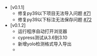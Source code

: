 - [v0.1.1]
    - 修复py39以下项目无法导入问题 [#71](https://github.com/PaddleCV-SIG/PaddleLabel/issues/71)
    - 修复py39以下标注无法保存问题 [#72](https://github.com/PaddleCV-SIG/PaddleLabel/issues/72)
- [v0.1.2]
    - 运行程序自动打开浏览器
    - cypress测试从3.6到3.10
    - 新增yolo检测格式导入导出
    -
